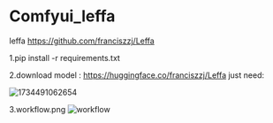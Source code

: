 # Comfyui_leffa
leffa  https://github.com/franciszzj/Leffa

1.pip install -r requirements.txt

2.download model : https://huggingface.co/franciszzj/Leffa just need:

![1734491062654](https://github.com/user-attachments/assets/c7f1d38a-64ae-42d6-95ca-31960768712b)

3.workflow.png
![workflow](https://github.com/user-attachments/assets/4efc53fe-b78a-451d-b684-736203914190)



